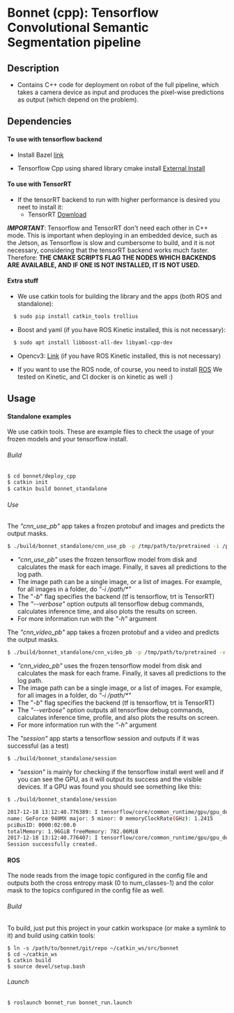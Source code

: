 # Bonnet (cpp): Tensorflow Convolutional Semantic Segmentation pipeline

## Description

- Contains C++ code for deployment on robot of the full pipeline,
which takes a camera device as input and produces the pixel-wise predictions
as output (which depend on the problem).

## Dependencies

#### To use with tensorflow backend
- Install Bazel [link](https://docs.bazel.build/versions/master/install-ubuntu.html#install-on-ubuntu)

- Tensorflow Cpp using shared library cmake install [External Install](https://github.com/FloopCZ/tensorflow_cc)

#### To use with TensorRT

- If the tensorRT backend to run with higher performance is desired you neet to install it:
  - TensorRT [Download](https://developer.nvidia.com/nvidia-tensorrt-download)

**_IMPORTANT_**: Tensorflow and TensorRT don't need each other in C++ mode. This is important
when deploying in an embedded device, such as the Jetson, as Tensorflow is slow and cumbersome
to build, and it is not necessary, considering that the tensorRT backend works much faster. 
Therefore: **THE CMAKE SCRIPTS FLAG THE NODES WHICH BACKENDS ARE AVAILABLE, AND IF ONE
IS NOT INSTALLED, IT IS NOT USED.**

#### Extra stuff

- We use catkin tools for building the library and the apps (both ROS and standalone):

```sh
  $ sudo pip install catkin_tools trollius
```

- Boost and yaml (if you have ROS Kinetic installed, this is not necessary): 

```sh
  $ sudo apt install libboost-all-dev libyaml-cpp-dev
```

- Opencv3: [Link](http://docs.opencv.org/3.0-beta/doc/tutorials/introduction/linux_install/linux_install.html) (if you have ROS Kinetic installed, this is not necessary)

- If you want to use the ROS node, of course, you need to install [ROS](http://wiki.ros.org/ROS/Installation) We tested on Kinetic, and CI docker is on kinetic as well :)


## Usage

#### Standalone examples

We use catkin tools. These are example files to check the usage of your frozen models and your tensorflow install.

###### Build

```sh
$ cd bonnet/deploy_cpp
$ catkin init
$ catkin build bonnet_standalone
```

###### Use

The _"cnn_use_pb"_ app takes a frozen protobuf and images and predicts the output masks. 

```sh
$ ./build/bonnet_standalone/cnn_use_pb -p /tmp/path/to/pretrained -i /path/to/image -l /tmp/path/to/log/ -b trt/tf
```

  - _"cnn_use_pb"_ uses the frozen tensorflow model from disk and calculates the mask for each image. Finally, it saves all predictions to the log path.
  - The image path can be a single image, or a list of images. For example, for all images in a folder, do _"-i /path/\*"_
  - The "_-b_" flag specifies the backend (tf is tensorflow, trt is TensorRT)
  - The _"--verbose"_ option outputs all tensorflow debug commands, calculates inference time, and also plots the results on screen.
  - For more information run with the _"-h"_ argument

The _"cnn_video_pb"_ app takes a frozen protobuf and a video and predicts the output masks. 

```sh
$ ./build/bonnet_standalone/cnn_video_pb -p /tmp/path/to/pretrained -v /path/to/video -l /tmp/path/to/log/ -b trt/tf
```

  - _"cnn_video_pb"_ uses the frozen tensorflow model from disk and calculates the mask for each frame. Finally, it saves all predictions to the log path.
  - The image path can be a single image, or a list of images. For example, for all images in a folder, do _"-i /path/\*"_
  - The "_-b_" flag specifies the backend (tf is tensorflow, trt is TensorRT)
  - The _"--verbose"_ option outputs all tensorflow debug commands, calculates inference time, profile, and also plots the results on screen.
  - For more information run with the _"-h"_ argument

The _"session"_ app starts a tensorflow session and outputs if it was successful (as a test)

```sh
$ ./build/bonnet_standalone/session
```

  - _"session"_ is mainly for checking if the tensorflow install went well and if you can see the GPU, as it will output its success and the visible devices.
If a GPU was found you should see something like this:

```sh
$ ./build/bonnet_standalone/session

2017-12-18 13:12:40.776389: I tensorflow/core/common_runtime/gpu/gpu_device.cc:1030] Found device 0 with properties: 
name: GeForce 940MX major: 5 minor: 0 memoryClockRate(GHz): 1.2415
pciBusID: 0000:02:00.0
totalMemory: 1.96GiB freeMemory: 782.06MiB
2017-12-18 13:12:40.776407: I tensorflow/core/common_runtime/gpu/gpu_device.cc:1120] Creating TensorFlow device (/device:GPU:0) -> (device: 0, name: GeForce 940MX, pci bus id: 0000:02:00.0, compute capability: 5.0)
Session successfully created.

```

#### ROS

The node reads from the image topic configured in the config file and outputs both the cross entropy
mask (0 to num_classes-1) and the color mask to the topics configured in the config file as well.

###### Build

To build, just put this project in your catkin workspace (or make a symlink to it) and build using catkin tools:

```
$ ln -s /path/to/bonnet/git/repo ~/catkin_ws/src/bonnet
$ cd ~/catkin_ws 
$ catkin build
$ source devel/setup.bash
```

###### Launch

```sh
$ roslaunch bonnet_run bonnet_run.launch
```